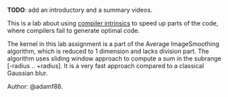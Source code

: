 **TODO**: add an introductory and a summary videos.

This is a lab about using [compiler intrinsics](https://en.wikipedia.org/wiki/Intrinsic_function) to speed up parts of the code, where compilers fail to generate optimal code.

The kernel in this lab assignment is a part of the Average ImageSmoothing algorithm, which is reduced to 1 dimension and lacks division part. The algorithm uses sliding window approach to compute a sum in the subrange [-radius .. +radius]. It is a very fast approach compared to a classical Gaussian blur.

Author: @adamf88.